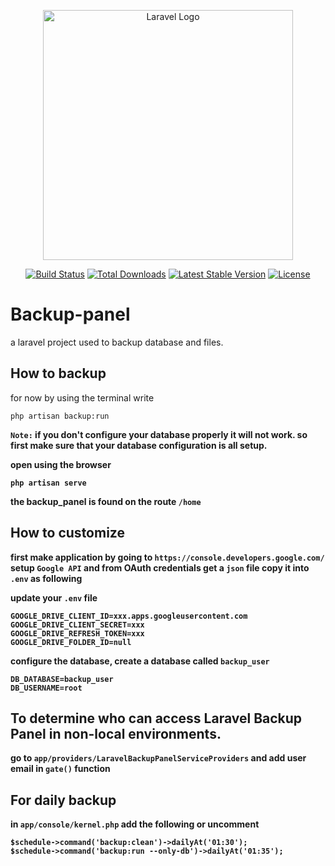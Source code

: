 <p align="center"><a href="https://laravel.com" target="_blank"><img src="https://raw.githubusercontent.com/laravel/art/master/logo-lockup/5%20SVG/2%20CMYK/1%20Full%20Color/laravel-logolockup-cmyk-red.svg" width="400" alt="Laravel Logo"></a></p>

<p align="center">
<a href="https://github.com/laravel/framework/actions"><img src="https://github.com/laravel/framework/workflows/tests/badge.svg" alt="Build Status"></a>
<a href="https://packagist.org/packages/laravel/framework"><img src="https://img.shields.io/packagist/dt/laravel/framework" alt="Total Downloads"></a>
<a href="https://packagist.org/packages/laravel/framework"><img src="https://img.shields.io/packagist/v/laravel/framework" alt="Latest Stable Version"></a>
<a href="https://packagist.org/packages/laravel/framework"><img src="https://img.shields.io/packagist/l/laravel/framework" alt="License"></a>
</p>

# Backup-panel
a laravel project used to backup database and files.

## How to backup
for now by using the terminal write
```laravel
php artisan backup:run
```

<b>`Note:`<b> if you don't configure your database properly it will not work. so first make sure 
              that your database configuration is all setup.
              
open using the browser
```
php artisan serve
```


the backup_panel is found on the route `/home`

## How to customize
first make application by going to `https://console.developers.google.com/` 
setup `Google API` and from OAuth credentials get a `json` file copy it into `.env` as following

update your `.env` file

```
GOOGLE_DRIVE_CLIENT_ID=xxx.apps.googleusercontent.com
GOOGLE_DRIVE_CLIENT_SECRET=xxx
GOOGLE_DRIVE_REFRESH_TOKEN=xxx
GOOGLE_DRIVE_FOLDER_ID=null
```

configure the database, create a database called `backup_user`

```
DB_DATABASE=backup_user
DB_USERNAME=root
```
## To determine who can access Laravel Backup Panel in non-local environments.

go to `app/providers/LaravelBackupPanelServiceProviders` and add user email in `gate()` function

## For daily backup
in `app/console/kernel.php` add the following or uncomment
```
$schedule->command('backup:clean')->dailyAt('01:30');
$schedule->command('backup:run --only-db')->dailyAt('01:35');
```
